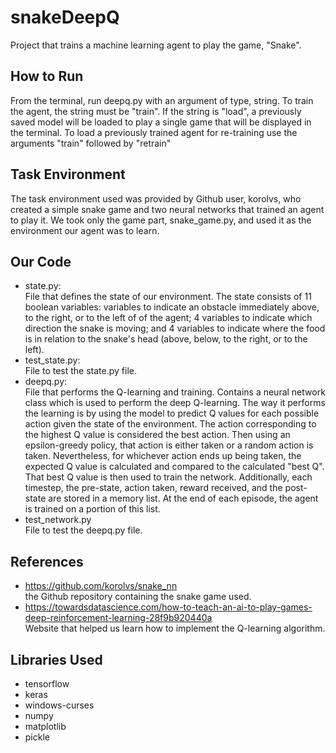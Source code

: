 # snakeDeepQ
Project that trains a machine learning agent to play the 
game, "Snake".  
## How to Run
From the terminal, run deepq.py with an argument of type,
string. To train the agent, the string must be "train". If 
the string is "load", a previously saved model will be
loaded to play a single game that will be displayed
in the terminal. To load a previously trained agent
for re-training use the arguments "train" followed
by "retrain"
## Task Environment
The task environment used was provided by Github user,
korolvs, who created a simple snake game and two neural
networks that trained an agent to play it. We took only
the game part, snake_game.py, and used it as the environment
our agent was to learn.
## Our Code
- state.py:  
File that defines the state of our environment. The state
consists of 11 boolean variables: variables to indicate
an obstacle immediately above, to the right, or to 
the left of of the agent; 4 variables to indicate which 
direction the snake is moving; and 4 variables to indicate
where the food is in relation to the snake's head (above,
below, to the right, or to the left).    
- test_state.py:  
File to test the state.py file.
- deepq.py:  
File that performs the Q-learning and training. Contains
a neural network class which is used to perform the deep
Q-learning. The way it performs the learning is by using
the model to predict Q values for each possible action
given the state of the environment. The action corresponding
to the highest Q value is considered the best action. Then
using an epsilon-greedy policy, that action is either taken
or a random action is taken. Nevertheless, for whichever
action ends up being taken, the expected Q value is calculated
and compared to the calculated "best Q". That best Q value is
then used to train the network. Additionally,
each timestep, the pre-state, action taken, reward
received, and the post-state are stored in a memory
list. At the end of each episode, the agent is trained
on a portion of this list.
- test_network.py  
File to test the deepq.py file.  
## References
- https://github.com/korolvs/snake_nn  
the Github repository containing the snake game used.
- https://towardsdatascience.com/how-to-teach-an-ai-to-play-games-deep-reinforcement-learning-28f9b920440a  
Website that helped us learn how to implement the Q-learning
algorithm.
## Libraries Used
- tensorflow
- keras
- windows-curses
- numpy
- matplotlib
- pickle

